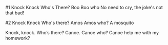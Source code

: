 #1
Knock Knock
Who's There?
Boo
Boo who
No need to cry, the joke's not that bad!

#2
Knock Knock
Who's there?
Amos
Amos who?
A mosquito

Knock, knock.
Who’s there?
Canoe.
Canoe who?
Canoe help me with my homework?
